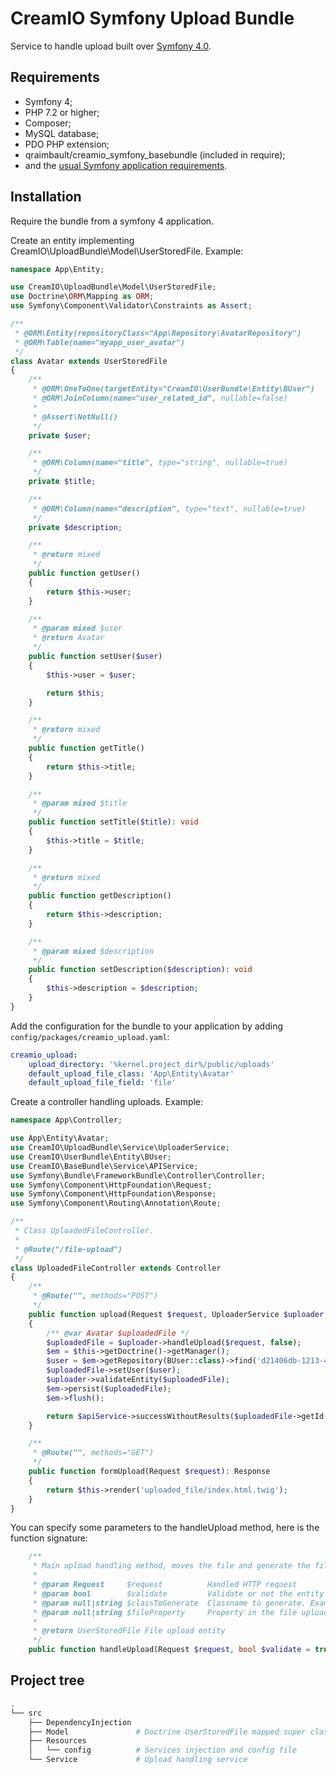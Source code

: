 # CreamIO Symfony Upload Bundle

Service to handle upload built over [Symfony 4.0][3].

Requirements
------------

  * Symfony 4;
  * PHP 7.2 or higher;
  * Composer;
  * MySQL database;
  * PDO PHP extension;
  * qraimbault/creamio_symfony_basebundle (included in require);
  * and the [usual Symfony application requirements][1].
  
Installation
------------

Require the bundle from a symfony 4 application.

Create an entity implementing CreamIO\UploadBundle\Model\UserStoredFile. Example:

```php
namespace App\Entity;

use CreamIO\UploadBundle\Model\UserStoredFile;
use Doctrine\ORM\Mapping as ORM;
use Symfony\Component\Validator\Constraints as Assert;

/**
 * @ORM\Entity(repositoryClass="App\Repository\AvatarRepository")
 * @ORM\Table(name="myapp_user_avatar")
 */
class Avatar extends UserStoredFile
{
    /**
     * @ORM\OneToOne(targetEntity="CreamIO\UserBundle\Entity\BUser")
     * @ORM\JoinColumn(name="user_related_id", nullable=false)
     *
     * @Assert\NotNull()
     */
    private $user;

    /**
     * @ORM\Column(name="title", type="string", nullable=true)
     */
    private $title;

    /**
     * @ORM\Column(name="description", type="text", nullable=true)
     */
    private $description;

    /**
     * @return mixed
     */
    public function getUser()
    {
        return $this->user;
    }

    /**
     * @param mixed $user
     * @return Avatar
     */
    public function setUser($user)
    {
        $this->user = $user;

        return $this;
    }

    /**
     * @return mixed
     */
    public function getTitle()
    {
        return $this->title;
    }

    /**
     * @param mixed $title
     */
    public function setTitle($title): void
    {
        $this->title = $title;
    }

    /**
     * @return mixed
     */
    public function getDescription()
    {
        return $this->description;
    }

    /**
     * @param mixed $description
     */
    public function setDescription($description): void
    {
        $this->description = $description;
    }
}

```

Add the configuration for the bundle to your application by adding `config/packages/creamio_upload.yaml`:

```yaml
creamio_upload:
    upload_directory: '%kernel.project_dir%/public/uploads'
    default_upload_file_class: 'App\Entity\Avatar'
    default_upload_file_field: 'file'
```

Create a controller handling uploads. Example:

```php
namespace App\Controller;

use App\Entity\Avatar;
use CreamIO\UploadBundle\Service\UploaderService;
use CreamIO\UserBundle\Entity\BUser;
use CreamIO\BaseBundle\Service\APIService;
use Symfony\Bundle\FrameworkBundle\Controller\Controller;
use Symfony\Component\HttpFoundation\Request;
use Symfony\Component\HttpFoundation\Response;
use Symfony\Component\Routing\Annotation\Route;

/**
 * Class UploadedFileController.
 *
 * @Route("/file-upload")
 */
class UploadedFileController extends Controller
{
    /**
     * @Route("", methods="POST")
     */
    public function upload(Request $request, UploaderService $uploader, APIService $apiService): Response
    {
        /** @var Avatar $uploadedFile */
        $uploadedFile = $uploader->handleUpload($request, false);
        $em = $this->getDoctrine()->getManager();
        $user = $em->getRepository(BUser::class)->find('d21406db-1213-494a-a69b-bc9b3a4674d6');
        $uploadedFile->setUser($user);
        $uploader->validateEntity($uploadedFile);
        $em->persist($uploadedFile);
        $em->flush();

        return $apiService->successWithoutResults($uploadedFile->getId(), Response::HTTP_OK, $request);
    }

    /**
     * @Route("", methods="GET")
     */
    public function formUpload(Request $request): Response
    {
        return $this->render('uploaded_file/index.html.twig');
    }
}
```

You can specify some parameters to the handleUpload method, here is the function signature:
```php
    /**
     * Main upload handling method, moves the file and generate the file upload entity.
     *
     * @param Request     $request          Handled HTTP request
     * @param bool        $validate         Validate or not the entity during upload processing ? Useful when you need to add some parameters to the entity before validation
     * @param null|string $classToGenerate  Classname to generate. Example : "App\Entity\GalleryImage" or GalleryImage::class
     * @param null|string $fileProperty     Property in the file upload entity that contain the file name
     *
     * @return UserStoredFile File upload entity
     */
    public function handleUpload(Request $request, bool $validate = true, ?string $classToGenerate = null, ?string $fileProperty = null): UserStoredFile
```

Project tree
------------

```bash
.
└── src
    ├── DependencyInjection
    ├── Model               # Doctrine UserStoredFile mapped super class model
    ├── Resources
    │   └── config          # Services injection and config file
    └── Service             # Upload handling service
```

[1]: https://symfony.com/doc/current/reference/requirements.html
[2]: https://symfony.com/doc/current/cookbook/configuration/web_server_configuration.html
[3]: https://symfony.com/